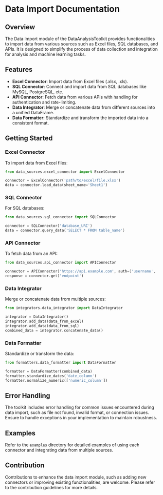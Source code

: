 # Data Import Documentation

## Overview

The Data Import module of the DataAnalysisToolkit provides functionalities to import data from various sources such as Excel files, SQL databases, and APIs. It is designed to simplify the process of data collection and integration for analysis and machine learning tasks.

## Features

- **Excel Connector**: Import data from Excel files (.xlsx, .xls).
- **SQL Connector**: Connect and import data from SQL databases like MySQL, PostgreSQL, etc.
- **API Connector**: Fetch data from various APIs with handling for authentication and rate-limiting.
- **Data Integrator**: Merge or concatenate data from different sources into a unified DataFrame.
- **Data Formatter**: Standardize and transform the imported data into a consistent format.

## Getting Started

### Excel Connector

To import data from Excel files:

```python
from data_sources.excel_connector import ExcelConnector

connector = ExcelConnector('path/to/excel/file.xlsx')
data = connector.load_data(sheet_name='Sheet1')
```

### SQL Connector

For SQL databases:

```python
from data_sources.sql_connector import SQLConnector

connector = SQLConnector('database_URI')
data = connector.query_data('SELECT * FROM table_name')
```

### API Connector

To fetch data from an API:

```python
from data_sources.api_connector import APIConnector

connector = APIConnector('https://api.example.com', auth=('username', 'password'))
response = connector.get('endpoint')
```

### Data Integrator

Merge or concatenate data from multiple sources:

```python
from integrators.data_integrator import DataIntegrator

integrator = DataIntegrator()
integrator.add_data(data_from_excel)
integrator.add_data(data_from_sql)
combined_data = integrator.concatenate_data()
```

### Data Formatter

Standardize or transform the data:

```python
from formatters.data_formatter import DataFormatter

formatter = DataFormatter(combined_data)
formatter.standardize_dates('date_column')
formatter.normalize_numeric(['numeric_column'])
```

## Error Handling

The toolkit includes error handling for common issues encountered during data import, such as file not found, invalid format, or connection issues. Ensure to handle exceptions in your implementation to maintain robustness.

## Examples

Refer to the `examples` directory for detailed examples of using each connector and integrating data from multiple sources.

## Contribution

Contributions to enhance the data import module, such as adding new connectors or improving existing functionalities, are welcome. Please refer to the contribution guidelines for more details.
